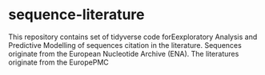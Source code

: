 # sequence-literature
This repository contains set of tidyverse code forEexploratory Analysis and Predictive Modelling of sequences citation in the literature. Sequences originate from the European Nucleotide Archive (ENA). The literatures originate from the EuropePMC 
